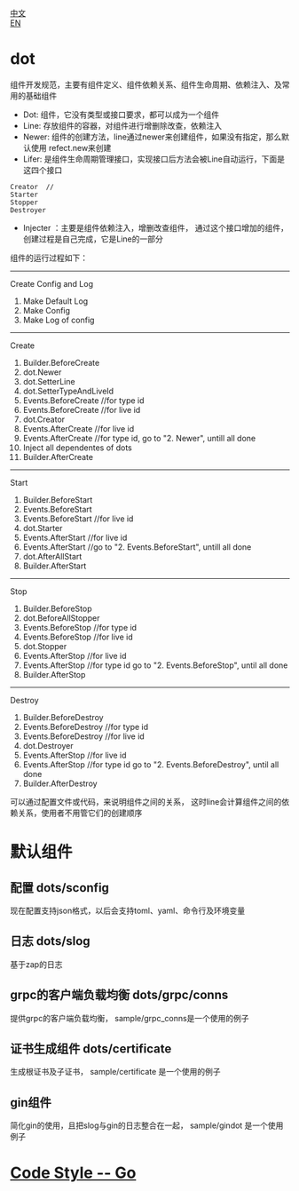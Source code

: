 [中文](./README-cn.md)  
[EN](./README.md)  
# dot 
组件开发规范，主要有组件定义、组件依赖关系、组件生命周期、依赖注入、及常用的基础组件  
* Dot: 组件，它没有类型或接口要求，都可以成为一个组件  
* Line: 存放组件的容器，对组件进行增删除改查，依赖注入  
* Newer: 组件的创建方法，line通过newer来创建组件，如果没有指定，那么默认使用 refect.new来创建  
* Lifer: 是组件生命周期管理接口，实现接口后方法会被Line自动运行，下面是这四个接口 
```
Creator  // 
Starter
Stopper
Destroyer
```
* Injecter ：主要是组件依赖注入，增删改查组件， 通过这个接口增加的组件，创建过程是自己完成，它是Line的一部分   

组件的运行过程如下：  
***
Create Config and Log  
1. Make Default Log
2. Make Config 
3. Make Log of config
***
Create  
1. Builder.BeforeCreate 
2. dot.Newer
3. dot.SetterLine
4. dot.SetterTypeAndLiveId
5. Events.BeforeCreate //for type id
6. Events.BeforeCreate //for live id
7. dot.Creator
8. Events.AfterCreate //for live id
9. Events.AfterCreate //for type id, go to "2. Newer", untill all done  
10. Inject all dependentes of dots  
11. Builder.AfterCreate  
***
Start  
1. Builder.BeforeStart 
2. Events.BeforeStart
3. Events.BeforeStart //for live id
4. dot.Starter
5. Events.AfterStart //for live id
6. Events.AfterStart //go to "2. Events.BeforeStart", untill all done
7. dot.AfterAllStart
8. Builder.AfterStart  
***
Stop  
1. Builder.BeforeStop
2. dot.BeforeAllStopper
3. Events.BeforeStop //for type id
4. Events.BeforeStop //for live id
5. dot.Stopper
6. Events.AfterStop //for live id
7. Events.AfterStop //for type id go to "2. Events.BeforeStop", until all done
8. Builder.AfterStop  
***
Destroy  
1. Builder.BeforeDestroy 
2. Events.BeforeDestroy //for type id
3. Events.BeforeDestroy //for live id
4. dot.Destroyer
5. Events.AfterStop //for live id
6. Events.AfterStop //for type id go to "2. Events.BeforeDestroy", until all done
7. Builder.AfterDestroy  

可以通过配置文件或代码，来说明组件之间的关系， 这时line会计算组件之间的依赖关系，使用者不用管它们的创建顺序  

# 默认组件
## 配置 dots/sconfig
现在配置支持json格式，以后会支持toml、yaml、命令行及环境变量
## 日志 dots/slog
基于zap的日志
## grpc的客户端负载均衡 dots/grpc/conns
提供grpc的客户端负载均衡， sample/grpc_conns是一个使用的例子
## 证书生成组件 dots/certificate
生成根证书及子证书， sample/certificate 是一个使用的例子
## gin组件
简化gin的使用，且把slog与gin的日志整合在一起， sample/gindot 是一个使用例子

# [Code Style -- Go](https://github.com/scryinfo/scryg/blob/master/codestyle_go-cn.md)
